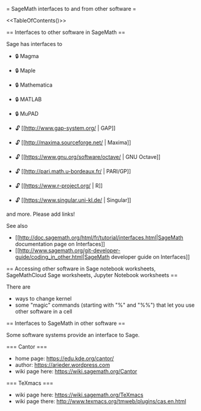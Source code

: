 = SageMath interfaces to and from other software =

<<TableOfContents()>>

== Interfaces to other software in SageMath ==

Sage has interfaces to

  * 🔒 Magma
  * 🔒 Maple
  * 🔒 Mathematica
  * 🔒 MATLAB
  * 🔒 MuPAD

  * 🔓 [[http://www.gap-system.org/ | GAP]]
  * 🔓 [[http://maxima.sourceforge.net/ | Maxima]]
  * 🔓 [[https://www.gnu.org/software/octave/ | GNU Octave]]
  * 🔓 [[http://pari.math.u-bordeaux.fr/ | PARI/GP]]
  * 🔓 [[https://www.r-project.org/ | R]]
  * 🔓 [[https://www.singular.uni-kl.de/ | Singular]]

and more. Please add links!

See also

  * [[http://doc.sagemath.org/html/fr/tutorial/interfaces.html|SageMath documentation page on Interfaces]]
  * [[http://www.sagemath.org/git-developer-guide/coding_in_other.html|SageMath developer guide on Interfaces]]

== Accessing other software in Sage notebook worksheets, SageMathCloud Sage worksheets, Jupyter Notebook worksheets ==

There are

  * ways to change kernel
  * some "magic" commands (starting with "%" and "%%") that let you use other software in a cell

== Interfaces to SageMath in other software ==

Some software systems provide an interface to Sage.

=== Cantor ===

  * home page: https://edu.kde.org/cantor/
  * author: https://arieder.wordpress.com
  * wiki page here: https://wiki.sagemath.org/Cantor

=== TeXmacs ===

  * wiki page here: https://wiki.sagemath.org/TeXmacs
  * wiki page there: http://www.texmacs.org/tmweb/plugins/cas.en.html
